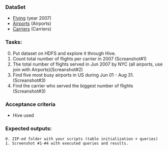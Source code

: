### DataSet
- [Flying](http://stat-computing.org/dataexpo/2009/the-data.html ) (year 2007)
- [Airports](http://stat-computing.org/dataexpo/2009/supplemental-data.html) (Airports)
- [Carriers](http://stat-computing.org/dataexpo/2009/supplemental-data.html) (Carriers)


### Tasks:
0. Put dataset on HDFS and explore it through Hive.
1. Count total number of flights per carrier in 2007 (Screanshot#1)
2. The total number of flights served in Jun 2007 by NYC (all airports, use join with Airports)(Screanshot#2)
3. Find five most busy airports in US during Jun 01 - Aug 31. (Screanshot#3)
3. Find the carrier who served the biggest number of flights (Screanshot#3)
    
### Acceptance criteria
- Hive used
    
### Expected outputs:
	0. ZIP-ed folder with your scripts (table initialization + queries)
	1. Screenshot #1-#4 with executed queries and results.
